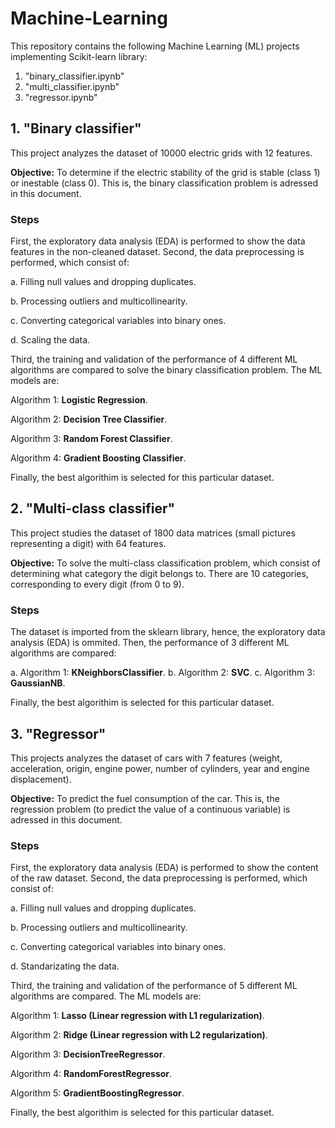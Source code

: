 # Machine-Learning
This repository contains the following Machine Learning (ML) projects implementing Scikit-learn library:

1. "binary_classifier.ipynb"
2. "multi_classifier.ipynb"
3. "regressor.ipynb"

## 1. "Binary classifier"
This project analyzes the dataset of 10000 electric grids with 12 features.

**Objective:** To determine if the electric stability of the grid is stable (class 1) or inestable (class 0). This is, the binary classification problem is adressed in this document.

### Steps
First, the exploratory data analysis (EDA) is performed to show the data features in the non-cleaned dataset. Second, the data preprocessing is performed, which consist of:

a. Filling null values and dropping duplicates.

b. Processing outliers and multicollinearity.

c. Converting categorical variables into binary ones.

d. Scaling the data.

Third, the training and validation of the performance of 4 different ML algorithms are compared to solve the binary classification problem. The ML models are:

Algorithm 1: **Logistic Regression**.

Algorithm 2: **Decision Tree Classifier**.

Algorithm 3: **Random Forest Classifier**.

Algorithm 4: **Gradient Boosting Classifier**.

Finally, the best algorithim is selected for this particular dataset.

## 2. "Multi-class classifier"
This project studies the dataset of 1800 data matrices (small pictures representing a digit) with 64 features.

**Objective:** To solve the multi-class classification problem, which consist of determining what category the digit belongs to. There are 10 categories, corresponding to every digit (from 0 to 9).

### Steps
The dataset is imported from the sklearn library, hence, the exploratory data analysis (EDA) is ommited. Then, the performance of 3 different ML algorithms are compared:

a. Algorithm 1: **KNeighborsClassifier**.
b. Algorithm 2: **SVC**.
c. Algorithm 3: **GaussianNB**.

Finally, the best algorithim is selected for this particular dataset.

## 3. "Regressor"
This projects analyzes the dataset of cars with 7 features (weight, acceleration, origin, engine power, number of cylinders, year and engine displacement).

**Objective:** To predict the fuel consumption of the car. This is, the regression problem (to predict the value of a continuous variable) is adressed in this document.

### Steps
First, the exploratory data analysis (EDA) is performed to show the content of the raw dataset. Second, the data preprocessing is performed, which consist of:

a. Filling null values and dropping duplicates.

b. Processing outliers and multicollinearity.

c. Converting categorical variables into binary ones.

d. Standarizating the data.

Third, the training and validation of the performance of 5 different ML algorithms are compared. The ML models are:

Algorithm 1: **Lasso (Linear regression with L1 regularization)**.

Algorithm 2: **Ridge (Linear regression with L2 regularization)**.

Algorithm 3: **DecisionTreeRegressor**.

Algorithm 4: **RandomForestRegressor**.

Algorithm 5: **GradientBoostingRegressor**.

Finally, the best algorithim is selected for this particular dataset. 

